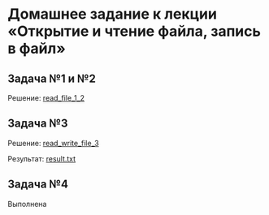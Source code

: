 # Домашнее задание к лекции «Открытие и чтение файла, запись в файл»

## Задача №1 и №2

Решение: [read_file_1_2](/read_file_1_2.py)

## Задача №3

Решение: [read_write_file_3](/read_write_file_3.py)

Результат: [result.txt](/result.txt)

## Задача №4

Выполнена